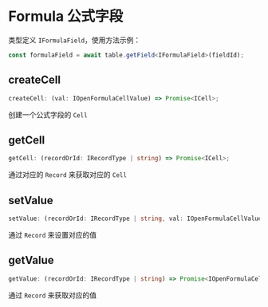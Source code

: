# Formula 公式字段
类型定义 `IFormulaField`，使用方法示例：
```typescript
const formulaField = await table.getField<IFormulaField>(fieldId);
```

## createCell
```typescript
createCell: (val: IOpenFormulaCellValue) => Promise<ICell>;
```
创建一个公式字段的 `Cell`

## getCell
```typescript
getCell: (recordOrId: IRecordType | string) => Promise<ICell>;
```
通过对应的 `Record` 来获取对应的 `Cell`

## setValue
```typescript
setValue: (recordOrId: IRecordType | string, val: IOpenFormulaCellValue) => Promise<boolean>;
```
通过 `Record` 来设置对应的值

## getValue
```typescript
getValue: (recordOrId: IRecordType | string) => Promise<IOpenFormulaCellValue>;
```
通过 `Record` 来获取对应的值